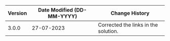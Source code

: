 | **Version** | **Date Modified (DD-MM-YYYY)** | **Change History**                          |
|-------------|--------------------------------|---------------------------------------------|
| 3.0.0       | 27-07-2023                     | Corrected the links in the solution.   | 
